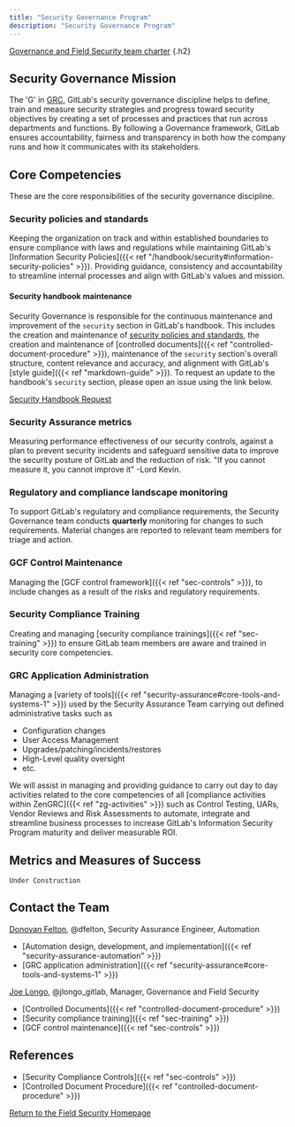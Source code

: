 ```yaml
---
title: "Security Governance Program"
description: "Security Governance Program"
---
```


[Governance and Field Security team charter](/handbook/security/security-assurance/governance_and_field_security_team_charter.html)
{.h2}

## <i class="fas fa-bullseye" style="color:rgb(110,73,203)" aria-hidden="true"></i> Security Governance Mission

The 'G' in [GRC](https://www.oceg.org/about/what-is-grc/), GitLab's security governance discipline helps to define, train and measure security strategies and progress toward security objectives by creating a set of processes and practices that run across departments and functions. By following a Governance framework, GitLab ensures accountability, fairness and transparency in both how the company runs and how it communicates with its stakeholders.

## <i class="far fa-lightbulb" style="color:rgb(110,73,203)" aria-hidden="true"></i> Core Competencies

These are the core responsibilities of the security governance discipline.

### Security policies and standards

Keeping the organization on track and within established boundaries to ensure compliance with laws and regulations while maintaining GitLab's [Information Security Policies]({{< ref "/handbook/security#information-security-policies" >}}). Providing guidance, consistency and accountability to streamline internal processes and align with GitLab's values and mission.

#### Security handbook maintenance

Security Governance is responsible for the continuous maintenance and improvement of the `security` section in GitLab's handbook. This includes the creation and maintenance of [security policies and standards](#security-policies-and-standards), the creation and maintenance of [controlled documents]({{< ref "controlled-document-procedure" >}}), maintenance of the `security` section's overall structure, content relevance and accuracy, and alignment with GitLab's [style guide]({{< ref "markdown-guide" >}}). To request an update to the handbook's `security` section, please open an issue using the link below.

<a href="https://gitlab.com/gitlab-com/gl-security/security-assurance/governance/security-handbook/-/issues/new?issuable_template=security_handbook_request" class="btn bg-primary text-white btn-lg">Security Handbook Request</a>

### Security Assurance metrics

Measuring performance effectiveness of our security controls, against a plan to prevent security incidents and safeguard sensitive data to improve the security posture of GitLab and the reduction of risk. "If you cannot measure it, you cannot improve it" -Lord Kevin.

### Regulatory and compliance landscape monitoring

To support GitLab's regulatory and compliance requirements, the Security Governance team conducts **quarterly** monitoring for changes to such requirements. Material changes are reported to relevant team members for triage and action.

### GCF Control Maintenance

Managing the [GCF control framework]({{< ref "sec-controls" >}}), to include changes as a result of the risks and regulatory requirements.

### Security Compliance Training

Creating and managing [security compliance trainings]({{< ref "sec-training" >}}) to ensure GitLab team members are aware and trained in security core competencies.

### GRC Application Administration

Managing a [variety of tools]({{< ref "security-assurance#core-tools-and-systems-1" >}}) used by the Security Assurance Team carrying out defined administrative tasks such as

- Configuration changes
- User Access Management
- Upgrades/patching/incidents/restores
- High-Level quality oversight
- etc.

We will assist in managing and providing guidance to carry out day to day activities related to the core competencies of all [compliance activities within ZenGRC]({{< ref "zg-activities" >}}) such as Control Testing, UARs, Vendor Reviews and Risk Assessments to automate, integrate and streamline business processes to increase GitLab's Information Security Program maturity and deliver measurable ROI.

## <i id="biz-tech-icons" class="fas fa-tasks"></i> Metrics and Measures of Success

`Under Construction`

## <i class="fas fa-id-card" style="color:rgb(110,73,203)" aria-hidden="true"></i> Contact the Team

[Donovan Felton](https://about.gitlab.com/company/team/#dfelton), @dfelton, Security Assurance Engineer, Automation

- [Automation design, development, and implementation]({{< ref "security-assurance-automation" >}})
- [GRC application administration]({{< ref "security-assurance#core-tools-and-systems-1" >}})

[Joe Longo](https://about.gitlab.com/company/team/#jlongo_gitlab), @jlongo_gitlab, Manager, Governance and Field Security

- [Controlled Documents]({{< ref "controlled-document-procedure" >}})
- [Security compliance training]({{< ref "sec-training" >}})
- [GCF control maintenance]({{< ref "sec-controls" >}})

## <i class="fas fa-book" style="color:rgb(110,73,203)" aria-hidden="true"></i> References

- [Security Compliance Controls]({{< ref "sec-controls" >}})
- [Controlled Document Procedure]({{< ref "controlled-document-procedure" >}})

<a href="https://about.gitlab.com/handbook/security/security-assurance/field-security/" class="btn bg-primary text-white btn-lg">Return to the Field Security Homepage</a>
